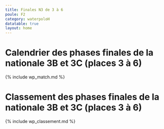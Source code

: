 ```yaml
---
title: Finales N3 de 3 à 6
poule: F2
category: waterpoloH
datatable: true
layout: home
---
```


# Calendrier des phases finales de la nationale 3B et 3C (places 3 à 6)

{% include wp_match.md %}

# Classement des phases finales de la nationale 3B et 3C (places 3 à 6)

{% include wp_classement.md %}